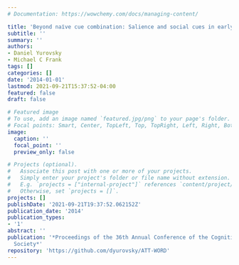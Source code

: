 ```yaml
---
# Documentation: https://wowchemy.com/docs/managing-content/

title: 'Beyond naı̈ve cue combination: Salience and social cues in early word learning'
subtitle: ''
summary: ''
authors:
- Daniel Yurovsky
- Michael C Frank
tags: []
categories: []
date: '2014-01-01'
lastmod: 2021-09-21T15:37:52-04:00
featured: false
draft: false

# Featured image
# To use, add an image named `featured.jpg/png` to your page's folder.
# Focal points: Smart, Center, TopLeft, Top, TopRight, Left, Right, BottomLeft, Bottom, BottomRight.
image:
  caption: ''
  focal_point: ''
  preview_only: false

# Projects (optional).
#   Associate this post with one or more of your projects.
#   Simply enter your project's folder or file name without extension.
#   E.g. `projects = ["internal-project"]` references `content/project/deep-learning/index.md`.
#   Otherwise, set `projects = []`.
projects: []
publishDate: '2021-09-21T19:37:52.062152Z'
publication_date: '2014'
publication_types:
- '1'
abstract: ''
publication: '*Proceedings of the 36th Annual Conference of the Cognitive Science
  Society*'
repository: 'https://github.com/dyurovsky/ATT-WORD'
---
```

